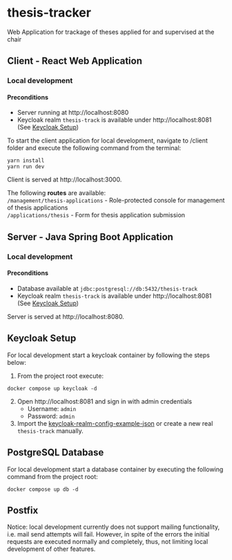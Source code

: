 # thesis-tracker
Web Application for trackage of theses applied for and supervised at the chair

## Client - React Web Application

### Local development

#### Preconditions
* Server running at http://localhost:8080
* Keycloak realm `thesis-track` is available under http://localhost:8081 (See [Keycloak Setup](#keycloak-setup))

To start the client application for local development, navigate to /client folder and execute the following command from the terminal:
```
yarn install
yarn run dev
```

Client is served at http://localhost:3000. <br>

The following **routes** are available: <br>
`/management/thesis-applications` - Role-protected console for management of thesis applications <br>
`/applications/thesis` - Form for thesis application submission

## Server - Java Spring Boot Application

### Local development

#### Preconditions
* Database available at `jdbc:postgresql://db:5432/thesis-track`
* Keycloak realm `thesis-track` is available under http://localhost:8081 (See [Keycloak Setup](#keycloak-setup))

Server is served at http://localhost:8080.

## Keycloak Setup

For local development start a keycloak container by following the steps below:
1. From the project root execute:
```
docker compose up keycloak -d
```
2. Open http://localhost:8081 and sign in with admin credentials
   * Username: `admin`
   * Password: `admin`
3. Import the [keycloak-realm-config-example-json](/keycloak-realm-config-example.json) or create a new real `thesis-track` manually.

## PostgreSQL Database

For local development start a database container by executing the following command from the project root:
```
docker compose up db -d
```

## Postfix

Notice: local development currently does not support mailing functionality, i.e. mail send attempts will fail. However, in spite of the errors the initial requests are executed normally and completely, thus, not limiting local development of other features.


